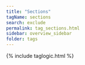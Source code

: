 ```yaml
---
title: "Sections"
tagName: sections
search: exclude
permalink: tag_sections.html
sidebar: overview_sidebar
folder: tags
---
```

{% include taglogic.html %}
